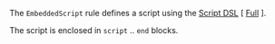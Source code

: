 The `EmbeddedScript` rule defines a script using the [Script DSL](/docs/language/Script) [ [Full](/docs/language/Full#rule-script) ].

The script is enclosed in `script` .. `end` blocks.

